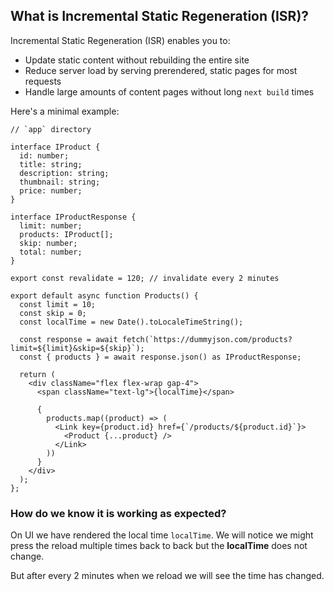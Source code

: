 ## What is Incremental Static Regeneration (ISR)?

Incremental Static Regeneration (ISR) enables you to:

  * Update static content without rebuilding the entire site
  * Reduce server load by serving prerendered, static pages for most requests
  * Handle large amounts of content pages without long `next build` times

Here's a minimal example:

```tsx
// `app` directory

interface IProduct {
  id: number;
  title: string;
  description: string;
  thumbnail: string;
  price: number;
}

interface IProductResponse {
  limit: number;
  products: IProduct[];
  skip: number;
  total: number;
}

export const revalidate = 120; // invalidate every 2 minutes

export default async function Products() {
  const limit = 10;
  const skip = 0;
  const localTime = new Date().toLocaleTimeString();

  const response = await fetch(`https://dummyjson.com/products?limit=${limit}&skip=${skip}`);
  const { products } = await response.json() as IProductResponse;

  return (
    <div className="flex flex-wrap gap-4">
      <span className="text-lg">{localTime}</span>

      {
        products.map((product) => (
          <Link key={product.id} href={`/products/${product.id}`}>
            <Product {...product} />
          </Link>
        ))
      }
    </div>
  );
};
```

### How do we know it is working as expected?

On UI we have rendered the local time `localTime`. We will notice we might press the reload multiple times back to back but the **localTime** does not change.

But after every 2 minutes when we reload we will see the time has changed.
